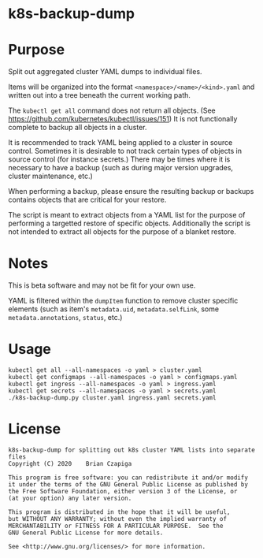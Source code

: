 # k8s-backup-dump

# Purpose

Split out aggregated cluster YAML dumps to individual files.

Items will be organized into the format `<namespace>/<name>/<kind>.yaml` and written out into a tree beneath the current working path.

The `kubectl get all` command does not return all objects. (See https://github.com/kubernetes/kubectl/issues/151) It is not functionally complete to backup all objects in a cluster.

It is recommended to track YAML being applied to a cluster in source control. Sometimes it is desirable to not track certain types of objects in source control (for instance secrets.) There may be times where it is necessary to have a backup (such as during major version upgrades, cluster maintenance, etc.)

When performing a backup, please ensure the resulting backup or backups contains objects that are critical for your restore.

The script is meant to extract objects from a YAML list for the purpose of performing a targetted restore of specific objects. Additionally the script is not intended to extract all objects for the purpose of a blanket restore.

# Notes

This is beta software and may not be fit for your own use.

YAML is filtered within the `dumpItem` function to remove cluster specific elements (such as item's `metadata.uid`, `metadata.selfLink`, some `metadata.annotations`, `status`, etc.)

# Usage

```
kubectl get all --all-namespaces -o yaml > cluster.yaml
kubectl get configmaps --all-namespaces -o yaml > configmaps.yaml
kubectl get ingress --all-namespaces -o yaml > ingress.yaml
kubectl get secrets --all-namespaces -o yaml > secrets.yaml
./k8s-backup-dump.py cluster.yaml ingress.yaml secrets.yaml
```

# License

```
k8s-backup-dump for splitting out k8s cluster YAML lists into separate files
Copyright (C) 2020    Brian Czapiga

This program is free software: you can redistribute it and/or modify
it under the terms of the GNU General Public License as published by
the Free Software Foundation, either version 3 of the License, or
(at your option) any later version.

This program is distributed in the hope that it will be useful,
but WITHOUT ANY WARRANTY; without even the implied warranty of
MERCHANTABILITY or FITNESS FOR A PARTICULAR PURPOSE.  See the
GNU General Public License for more details.

See <http://www.gnu.org/licenses/> for more information.
```
